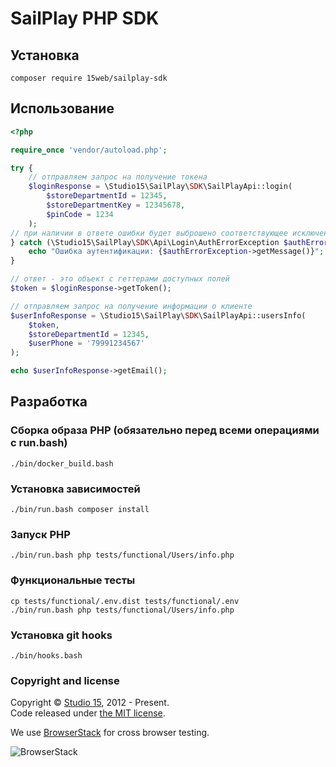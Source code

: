 # SailPlay PHP SDK

## Установка
```shell
composer require 15web/sailplay-sdk
```

## Использование
```php
<?php

require_once 'vendor/autoload.php';

try {
    // отправляем запрос на получение токена
    $loginResponse = \Studio15\SailPlay\SDK\SailPlayApi::login(
        $storeDepartmentId = 12345,
        $storeDepartmentKey = 12345678,
        $pinCode = 1234
    );
// при наличии в ответе ошибки будет выброшено соответствующее исключение
} catch (\Studio15\SailPlay\SDK\Api\Login\AuthErrorException $authErrorException) {
    echo "Ошибка аутентификации: {$authErrorException->getMessage()}";
}

// ответ - это объект с геттерами доступных полей
$token = $loginResponse->getToken();

// отправляем запрос на получение информации о клиенте
$userInfoResponse = \Studio15\SailPlay\SDK\SailPlayApi::usersInfo(
    $token,
    $storeDepartmentId = 12345,
    $userPhone = '79991234567'
);

echo $userInfoResponse->getEmail();
```

## Разработка
### Сборка образа PHP (обязательно перед всеми операциями с run.bash)
```shell
./bin/docker_build.bash
```
### Установка зависимостей
```shell
./bin/run.bash composer install
```
### Запуск PHP
```shell
./bin/run.bash php tests/functional/Users/info.php
```
### Функциональные тесты
```shell
cp tests/functional/.env.dist tests/functional/.env
./bin/run.bash php tests/functional/Users/info.php
```
### Установка git hooks
```shell
./bin/hooks.bash
```
### Copyright and license

Copyright © [Studio 15](http://15web.ru), 2012 - Present.   
Code released under [the MIT license](https://opensource.org/licenses/MIT).

We use [BrowserStack](https://www.browserstack.com/) for cross browser testing.

![BrowserStack](http://15web.github.io/web-accessibility/images/browserstack_logo.png)

